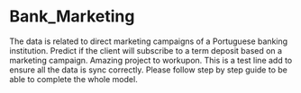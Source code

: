 # Bank_Marketing
The data is related to direct marketing campaigns of a Portuguese banking institution. Predict if the client will subscribe to a term deposit based on a marketing campaign. Amazing project to workupon.
This is a test line add to ensure all the data is sync correctly.
Please follow step by step guide to be able to complete the whole model.